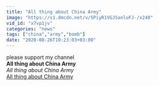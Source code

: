 ```yaml
---
title: "All thing about China Army"
image: "https://s1.dmcdn.net/v/SPiyR1VGJSanluFJ-/x240"
vid_id: "x7vp1jv"
categories: "news"
tags: ["china","army","bomb"]
date: "2020-08-26T10:23:03+03:00"
---
```

please support my channel<br><b>All thing about China Army</b><br> <i>All thing about China Army</i><br> <u>All thing about China Army</u>
